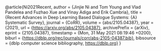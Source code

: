 @article{Ni2021Recent,
  author    = {Jinjie Ni and
               Tom Young and
               Vlad Pandelea and
               Fuzhao Xue and
               Vinay Adiga and
               Erik Cambria},
  title     = {Recent Advances in Deep Learning Based Dialogue Systems: {A} Systematic
               Survey},
  journal   = {CoRR},
  volume    = {abs/2105.04387},
  year      = {2021},
  url       = {https://arxiv.org/abs/2105.04387},
  archivePrefix = {arXiv},
  eprint    = {2105.04387},
  timestamp = {Mon, 31 May 2021 08:19:46 +0200},
  biburl    = {https://dblp.org/rec/journals/corr/abs-2105-04387.bib},
  bibsource = {dblp computer science bibliography, https://dblp.org}
}